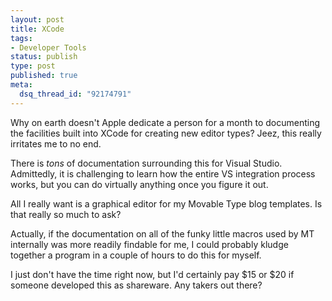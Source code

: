 ```yaml
--- 
layout: post
title: XCode
tags: 
- Developer Tools
status: publish
type: post
published: true
meta: 
  dsq_thread_id: "92174791"
---
```

Why on earth doesn't Apple dedicate a person for a month to documenting the facilities built into XCode for creating new editor types? Jeez, this really irritates me to no end.

  There is <i>tons</i> of documentation surrounding this for Visual Studio. Admittedly, it is challenging to learn how the entire VS integration process works, but you can do virtually anything once you figure it out.

  All I really want is a graphical editor for my Movable Type blog templates. Is that really so much to ask?

  Actually, if the documentation on all of the funky little macros used by MT internally was more readily findable for me, I could probably kludge together a program in a couple of hours to do this for myself.

  I just don't have the time right now, but I'd certainly pay $15 or $20 if someone developed this as shareware. Any takers out there?
